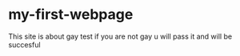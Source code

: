 # my-first-webpage
This site is about gay test if you are not gay u will pass it and will be succesful
